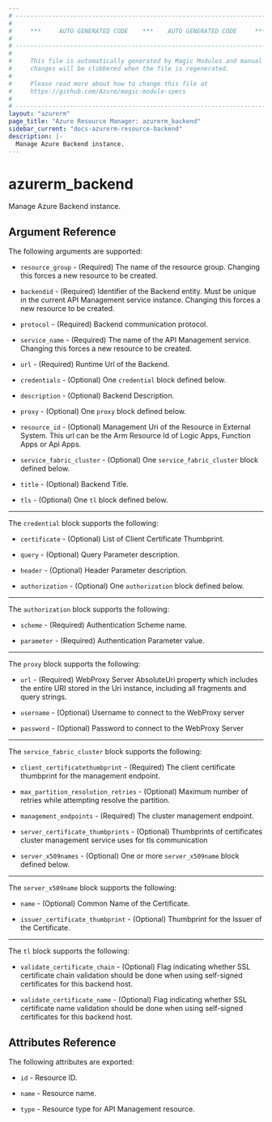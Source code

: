```yaml
---
# ----------------------------------------------------------------------------
#
#     ***     AUTO GENERATED CODE    ***    AUTO GENERATED CODE     ***
#
# ----------------------------------------------------------------------------
#
#     This file is automatically generated by Magic Modules and manual
#     changes will be clobbered when the file is regenerated.
#
#     Please read more about how to change this file at
#     https://github.com/Azure/magic-module-specs
#
# ----------------------------------------------------------------------------
layout: "azurerm"
page_title: "Azure Resource Manager: azurerm_backend"
sidebar_current: "docs-azurerm-resource-backend"
description: |-
  Manage Azure Backend instance.
---
```


# azurerm_backend

Manage Azure Backend instance.


## Argument Reference

The following arguments are supported:

* `resource_group` - (Required) The name of the resource group. Changing this forces a new resource to be created.

* `backendid` - (Required) Identifier of the Backend entity. Must be unique in the current API Management service instance. Changing this forces a new resource to be created.

* `protocol` - (Required) Backend communication protocol.

* `service_name` - (Required) The name of the API Management service. Changing this forces a new resource to be created.

* `url` - (Required) Runtime Url of the Backend.

* `credentials` - (Optional) One `credential` block defined below.

* `description` - (Optional) Backend Description.

* `proxy` - (Optional) One `proxy` block defined below.

* `resource_id` - (Optional) Management Uri of the Resource in External System. This url can be the Arm Resource Id of Logic Apps, Function Apps or Api Apps.

* `service_fabric_cluster` - (Optional) One `service_fabric_cluster` block defined below.

* `title` - (Optional) Backend Title.

* `tls` - (Optional) One `tl` block defined below.

---

The `credential` block supports the following:

* `certificate` - (Optional) List of Client Certificate Thumbprint.

* `query` - (Optional) Query Parameter description.

* `header` - (Optional) Header Parameter description.

* `authorization` - (Optional) One `authorization` block defined below.


---

The `authorization` block supports the following:

* `scheme` - (Required) Authentication Scheme name.

* `parameter` - (Required) Authentication Parameter value.

---

The `proxy` block supports the following:

* `url` - (Required) WebProxy Server AbsoluteUri property which includes the entire URI stored in the Uri instance, including all fragments and query strings.

* `username` - (Optional) Username to connect to the WebProxy server

* `password` - (Optional) Password to connect to the WebProxy Server

---

The `service_fabric_cluster` block supports the following:

* `client_certificatethumbprint` - (Required) The client certificate thumbprint for the management endpoint.

* `max_partition_resolution_retries` - (Optional) Maximum number of retries while attempting resolve the partition.

* `management_endpoints` - (Required) The cluster management endpoint.

* `server_certificate_thumbprints` - (Optional) Thumbprints of certificates cluster management service uses for tls communication

* `server_x509names` - (Optional) One or more `server_x509name` block defined below.


---

The `server_x509name` block supports the following:

* `name` - (Optional) Common Name of the Certificate.

* `issuer_certificate_thumbprint` - (Optional) Thumbprint for the Issuer of the Certificate.

---

The `tl` block supports the following:

* `validate_certificate_chain` - (Optional) Flag indicating whether SSL certificate chain validation should be done when using self-signed certificates for this backend host.

* `validate_certificate_name` - (Optional) Flag indicating whether SSL certificate name validation should be done when using self-signed certificates for this backend host.

## Attributes Reference

The following attributes are exported:

* `id` - Resource ID.

* `name` - Resource name.

* `type` - Resource type for API Management resource.
